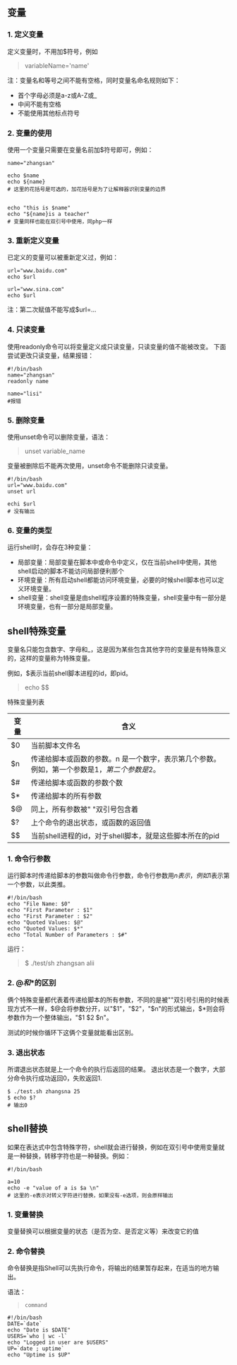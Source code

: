 ## 变量
### 1. 定义变量
定义变量时，不用加$符号，例如
> variableName='name'

注：变量名和等号之间不能有空格，同时变量名命名规则如下：
- 首个字母必须是a-z或A-Z或_
- 中间不能有空格
- 不能使用其他标点符号

### 2. 变量的使用
使用一个变量只需要在变量名前加$符号即可，例如：
```
name="zhangsan"

echo $name
echo ${name}
# 这里的花括号是可选的，加花括号是为了让解释器识别变量的边界


echo "this is $name"
echo "${name}is a teacher"
# 变量同样也能在双引号中使用，同php一样
```
### 3. 重新定义变量
已定义的变量可以被重新定义过，例如：
```
url="www.baidu.com"
echo $url

url="www.sina.com"
echo $url
```
注：第二次赋值不能写成$url=...

### 4. 只读变量
使用readonly命令可以将变量定义成只读变量，只读变量的值不能被改变。
下面尝试更改只读变量，结果报错：
```
#!/bin/bash
name="zhangsan"
readonly name

name="lisi"
#报错
```

### 5. 删除变量
使用unset命令可以删除变量，语法：
> unset variable_name

变量被删除后不能再次使用，unset命令不能删除只读变量。
```
#!/bin/bash
url="www.baidu.com"
unset url

echi $url
# 没有输出
```

### 6. 变量的类型
运行shell时，会存在3种变量：
- 局部变量：局部变量在脚本中或命令中定义，仅在当前shell中使用，其他shell启动的脚本不能访问局部便利那个
- 环境变量：所有启动shell都能访问环境变量，必要的时候shell脚本也可以定义环境变量。
- shell变量：shell变量是由shell程序设置的特殊变量，shell变量中有一部分是环境变量，也有一部分是局部变量。

## shell特殊变量
变量名只能包含数字、字母和_，这是因为某些包含其他字符的变量是有特殊意义的，这样的变量称为特殊变量。

例如，$表示当前shell脚本进程的id，即pid。
> echo $$

特殊变量列表

| 变量 | 含义 |
|-----|------|
| $0 | 当前脚本文件名 |
| $n | 传递给脚本或函数的参数。n 是一个数字，表示第几个参数。例如，第一个参数是$1，第二个参数是$2。|
| $# | 传递给脚本或函数的参数个数 |
| $* | 传递给脚本的所有参数 |
| $@ | 同上，所有参数被" "双引号包含着 |
| $? | 上个命令的退出状态，或函数的返回值 |
| $$ | 当前shell进程的id，对于shell脚本，就是这些脚本所在的pid |

### 1. 命令行参数
运行脚本时传递给脚本的参数叫做命令行参数，命令行参数用$n表示，例如$1表示第一个参数，以此类推。

```
#!/bin/bash
echo "File Name: $0"
echo "First Parameter : $1"
echo "First Parameter : $2"
echo "Quoted Values: $@"
echo "Quoted Values: $*"
echo "Total Number of Parameters : $#"
```

运行：
> $ ./test/sh zhangsan alii

### 2. $@和$*的区别
俩个特殊变量都代表着传递给脚本的所有参数，不同的是被""双引号引用的时候表现方式不一样，$@会将参数分开，以"$1"，"$2"，"$n"的形式输出，$*则会将参数作为一个整体输出，"$1 $2 $n"。

测试的时候你循环下这俩个变量就能看出区别。

### 3. 退出状态
所谓退出状态就是上一个命令的执行后返回的结果。
退出状态是一个数字，大部分命令执行成功返回0，失败返回1.
```
$ ./test.sh zhangsna 25
$ echo $?
# 输出0
```

## shell替换
如果在表达式中包含特殊字符，shell就会进行替换，例如在双引号中使用变量就是一种替换，转移字符也是一种替换。例如：
```
#!/bin/bash

a=10
echo -e "value of a is $a \n"
# 这里的-e表示对转义字符进行替换，如果没有-e选项，则会原样输出
```

### 1. 变量替换
变量替换可以根据变量的状态（是否为空、是否定义等）来改变它的值

### 2. 命令替换
命令替换是指Shell可以先执行命令，将输出的结果暂存起来，在适当的地方输出。

语法：
> `command`

```
#!/bin/bash
DATE=`date`
echo "Date is $DATE"
USERS=`who | wc -l`
echo "Logged in user are $USERS"
UP=`date ; uptime`
echo "Uptime is $UP"
```
